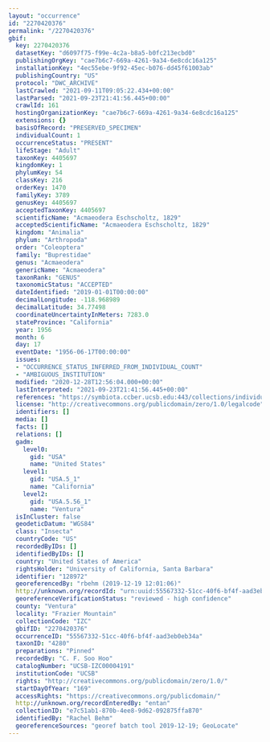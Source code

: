 ```yaml
---
layout: "occurrence"
id: "2270420376"
permalink: "/2270420376"
gbif:
  key: 2270420376
  datasetKey: "d6097f75-f99e-4c2a-b8a5-b0fc213ecbd0"
  publishingOrgKey: "cae7b6c7-669a-4261-9a34-6e8cdc16a125"
  installationKey: "4ec55ebe-9f92-45ec-b076-dd45f61003ab"
  publishingCountry: "US"
  protocol: "DWC_ARCHIVE"
  lastCrawled: "2021-09-11T09:05:22.434+00:00"
  lastParsed: "2021-09-23T21:41:56.445+00:00"
  crawlId: 161
  hostingOrganizationKey: "cae7b6c7-669a-4261-9a34-6e8cdc16a125"
  extensions: {}
  basisOfRecord: "PRESERVED_SPECIMEN"
  individualCount: 1
  occurrenceStatus: "PRESENT"
  lifeStage: "Adult"
  taxonKey: 4405697
  kingdomKey: 1
  phylumKey: 54
  classKey: 216
  orderKey: 1470
  familyKey: 3789
  genusKey: 4405697
  acceptedTaxonKey: 4405697
  scientificName: "Acmaeodera Eschscholtz, 1829"
  acceptedScientificName: "Acmaeodera Eschscholtz, 1829"
  kingdom: "Animalia"
  phylum: "Arthropoda"
  order: "Coleoptera"
  family: "Buprestidae"
  genus: "Acmaeodera"
  genericName: "Acmaeodera"
  taxonRank: "GENUS"
  taxonomicStatus: "ACCEPTED"
  dateIdentified: "2019-01-01T00:00:00"
  decimalLongitude: -118.968989
  decimalLatitude: 34.77498
  coordinateUncertaintyInMeters: 7283.0
  stateProvince: "California"
  year: 1956
  month: 6
  day: 17
  eventDate: "1956-06-17T00:00:00"
  issues:
  - "OCCURRENCE_STATUS_INFERRED_FROM_INDIVIDUAL_COUNT"
  - "AMBIGUOUS_INSTITUTION"
  modified: "2020-12-28T12:56:04.000+00:00"
  lastInterpreted: "2021-09-23T21:41:56.445+00:00"
  references: "https://symbiota.ccber.ucsb.edu:443/collections/individual/index.php?occid=128972"
  license: "http://creativecommons.org/publicdomain/zero/1.0/legalcode"
  identifiers: []
  media: []
  facts: []
  relations: []
  gadm:
    level0:
      gid: "USA"
      name: "United States"
    level1:
      gid: "USA.5_1"
      name: "California"
    level2:
      gid: "USA.5.56_1"
      name: "Ventura"
  isInCluster: false
  geodeticDatum: "WGS84"
  class: "Insecta"
  countryCode: "US"
  recordedByIDs: []
  identifiedByIDs: []
  country: "United States of America"
  rightsHolder: "University of California, Santa Barbara"
  identifier: "128972"
  georeferencedBy: "rbehm (2019-12-19 12:01:06)"
  http://unknown.org/recordId: "urn:uuid:55567332-51cc-40f6-bf4f-aad3eb0eb34a"
  georeferenceVerificationStatus: "reviewed - high confidence"
  county: "Ventura"
  locality: "Frazier Mountain"
  collectionCode: "IZC"
  gbifID: "2270420376"
  occurrenceID: "55567332-51cc-40f6-bf4f-aad3eb0eb34a"
  taxonID: "4280"
  preparations: "Pinned"
  recordedBy: "C. F. Soo Hoo"
  catalogNumber: "UCSB-IZC00004191"
  institutionCode: "UCSB"
  rights: "http://creativecommons.org/publicdomain/zero/1.0/"
  startDayOfYear: "169"
  accessRights: "https://creativecommons.org/publicdomain/"
  http://unknown.org/recordEnteredBy: "entan"
  collectionID: "e7c51ab1-870b-4ee8-9d62-092875ffa870"
  identifiedBy: "Rachel Behm"
  georeferenceSources: "georef batch tool 2019-12-19; GeoLocate"
---
```

